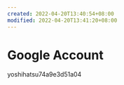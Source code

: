 ```yaml
---
created: 2022-04-20T13:40:54+08:00
modified: 2022-04-20T13:41:20+08:00
---
```


# Google Account

yoshihatsu74a9e3d51a04

